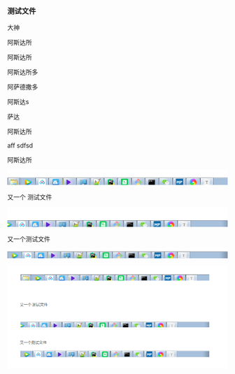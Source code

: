 ### 测试文件

大神

阿斯达所



阿斯达所



阿斯达所多



阿萨德撒多



阿斯达s



萨达



阿斯达所







aff sdfsd 









阿斯达所



![image-20200517212111836](git/assets/image-20200517212111836.png)





又一个 测试文件

![image-20200517212228474](git/assets/image-20200517212228474.png)



又一个测试文件

![image-20200517212348494](assets/image-20200517212348494-1589721880341.png)



![image-20200517212451523](assets/image-20200517212451523.png)